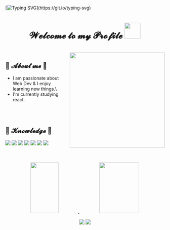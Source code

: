      
[![Typing SVG](https://readme-typing-svg.herokuapp.com?font=Dancing+Script&size=50&pause=2000&color=E974AF&background=FFFFFF00&center=true&vCenter=true&width=1000&height=60&lines=Hey%2C+I'm+Jessica!)](https://git.io/typing-svg)

<h1 align="center">𝓦𝓮𝓵𝓬𝓸𝓶𝓮 𝓽𝓸 𝓶𝔂 𝓟𝓻𝓸𝓯𝓲𝓵𝓮  <img src="https://media.giphy.com/media/mGcNjsfWAjY5AEZNw6/giphy.gif" width="50"></h1>

<div>
<br>
 <div align="center" height="300">
<img src="https://i.pinimg.com/originals/61/2b/8c/612b8c27f15c63c08052d8de2c1bb15b.gif" align="right" widht="200" height="300">
</div>
<h2 align="left"> 💭 𝓐𝓫𝓸𝓾𝓽 𝓶𝓮 💭</h2>
     
 - I am passionate about Web Dev & I enjoy learning new things.\
 - I'm currently studying react.

</div>
<br><br>

<h2 align="left">📇 𝓚𝓷𝓸𝔀𝓵𝓮𝓭𝓰𝓮 📇</h2>
 <div>
<img src="https://img.shields.io/badge/HTML-239120?style=for-the-badge&logo=html5&logoColor=white"> 
<img src="https://img.shields.io/badge/CSS3-1572B6?style=for-the-badge&logo=css3&logoColor=white">
<img src="https://img.shields.io/badge/JavaScript-323330?style=for-the-badge&logo=javascript&logoColor=F7DF1E">
<img src="https://img.shields.io/badge/Node.js-43853D?style=for-the-badge&logo=node.js&logoColor=white">
<img src="https://img.shields.io/badge/Bootstrap-563D7C?style=for-the-badge&logo=bootstrap&logoColor=white">
<img src="https://img.shields.io/badge/Sass-CC6699?style=for-the-badge&logo=sass&logoColor=white">
<img src="https://img.shields.io/badge/React-20232A?style=for-the-badge&logo=react&logoColor=61DAFB">
</div>
<br>
<br><br>
<div align="center">
  <a href="https://github.com/jessicaarf">
  <img width="42%" height="160em" src="https://github-readme-stats.vercel.app/api?username=jessicaarf&show_icons=true&theme=dracula&include_all_commits=true&count_private=true"/>
  <img width="50%" height="160em" src="https://github-readme-stats.vercel.app/api/top-langs/?username=jessicaarf&layout=compact&langs_count=7&theme=dracula"/>
</div>
<br>

<div align="center">
<a href = "mailto:jessicalealarf8@gmail.com"><img src="https://img.shields.io/badge/-Gmail-%23333?style=for-the-badge&logo=gmail&logoColor=white" target="_blank"></a>
<a href="https://www.linkedin.com/in/jessica-arf-5492b5177" target="_blank"><img src="https://img.shields.io/badge/-LinkedIn-%230077B5?style=for-the-badge&logo=linkedin&logoColor=white&color=palevioletred" target="_blank">
</div>
